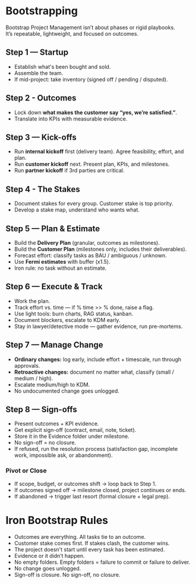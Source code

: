 # Bootstrapping

Bootstrap Project Management isn’t about phases or rigid playbooks.  
It’s repeatable, lightweight, and focused on outcomes.  

## Step 1 — Startup

- Establish what's been bought and sold.
- Assemble the team.
- If mid-project: take inventory (signed off / pending / disputed).

## Step 2 - Outcomes

- Lock down **what makes the customer say “yes, we’re satisfied.”**.
- Translate into KPIs with measurable evidence.

## Step 3 — Kick-offs

- Run **internal kickoff** first (delivery team). Agree feasibility, effort, and plan.  
- Run **customer kickoff** next. Present plan, KPIs, and milestones.  
- Run **partner kickoff** if 3rd parties are critical.  

## Step 4 - The Stakes

- Document stakes for every group. Customer stake is top priority.
- Develop a stake map, understand who wants what.

## Step 5 — Plan & Estimate

- Build the **Delivery Plan** (granular, outcomes as milestones).
- Build the **Customer Plan** (milestones only, includes their deliverables).
- Forecast effort: classify tasks as BAU / ambiguous / unknown.
- Use **Fermi estimates** with buffer (x1.5).
- Iron rule: no task without an estimate.

## Step 6 — Execute & Track

- Work the plan.
- Track effort vs. time — if % time >> % done, raise a flag.
- Use light tools: burn charts, RAG status, kanban.
- Document blockers, escalate to KDM early.
- Stay in lawyer/detective mode — gather evidence, run pre-mortems.

## Step 7 — Manage Change

- **Ordinary changes:** log early, include effort + timescale, run through approvals.
- **Retroactive changes:** document no matter what, classify (small / medium / high).
- Escalate medium/high to KDM.
- No undocumented change goes unlogged.

## Step 8 — Sign-offs

- Present outcomes + KPI evidence.
- Get explicit sign-off (contract, email, note, ticket).
- Store it in the Evidence folder under milestone.
- No sign-off = no closure.
- If refused, run the resolution process (satisfaction gap, incomplete work, impossible ask, or abandonment).

### Pivot or Close

- If scope, budget, or outcomes shift → loop back to Step 1.
- If outcomes signed off → milestone closed, project continues or ends.
- If abandoned → trigger last resort (formal closure + legal prep).

# Iron Bootstrap Rules

- Outcomes are everything. All tasks tie to an outcome.
- Customer stake comes first. If stakes clash, the customer wins.
- The project doesn't start until every task has been estimated.
- Evidence or it didn’t happen.
- No empty folders. Empty folders = failure to commit or failure to deliver.
- No change goes unlogged.
- Sign-off is closure. No sign-off, no closure.